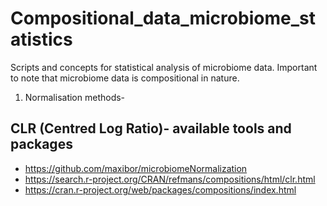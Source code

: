 # Compositional_data_microbiome_statistics
Scripts and concepts for statistical analysis of microbiome data. Important to note that microbiome data is compositional in nature.
1. Normalisation methods-
## CLR (Centred Log Ratio)- available tools and packages
- https://github.com/maxibor/microbiomeNormalization
- https://search.r-project.org/CRAN/refmans/compositions/html/clr.html
- https://cran.r-project.org/web/packages/compositions/index.html
